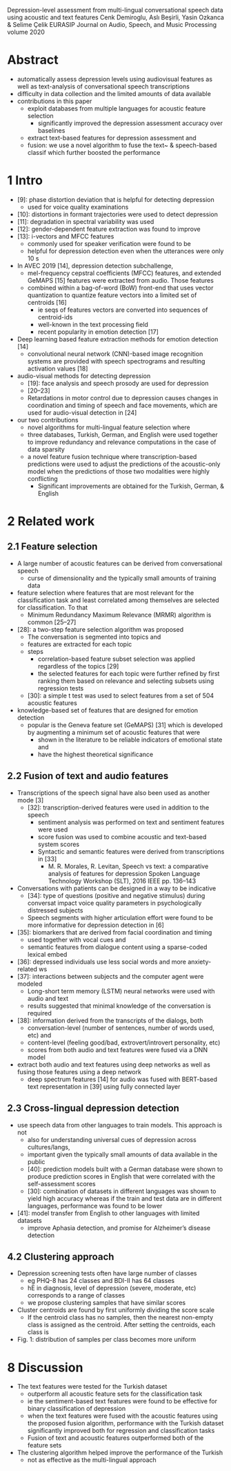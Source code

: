 Depression-level assessment from multi-lingual conversational speech data
  using acoustic and text features
Cenk Demiroglu, Aslı Beşirli, Yasin Ozkanca & Selime Çelik
EURASIP Journal on Audio, Speech, and Music Processing volume 2020

# Abstract

* automatically assess depression levels using audiovisual features as well as
  text-analysis of conversational speech transcriptions
* difficulty in data collection and the limited amounts of data available
* contributions in this paper
  * exploit databases from multiple languages for acoustic feature selection
    * significantly improved the depression assessment accuracy over baselines
  * extract text-based features for depression assessment and
  * fusion: we use a novel algorithm to fuse the text~ & speech-based classif
    which further boosted the performance

# 1 Intro

* [9]: phase distortion deviation that is helpful for detecting depression
  * used for voice quality examinations
* [10]: distortions in formant trajectories were used to detect depression
* [11]: degradation in spectral variability was used
* [12]: gender-dependent feature extraction was found to improve
* [13]: i-vectors and MFCC features
  * commonly used for speaker verification were found to be
  * helpful for depression detection even when the utterances were only 10 s
* In AVEC 2019 [14], depression detection subchallenge,
  * mel-frequency cepstral coefficients (MFCC) features, and extended GeMAPS
    [15] features were extracted from audio. Those features
  * combined within a bag-of-word (BoW) front-end that uses vector quantization
    to quantize feature vectors into a limited set of centroids [16]
    * ie seqs of features vectors are converted into sequences of centroid-ids
    * well-known in the text processing field
    * recent popularity in emotion detection [17]
* Deep learning based feature extraction methods for emotion detection [14]
  * convolutional neural network (CNN)-based image recognition systems are
    provided with speech spectrograms and resulting activation values [18]
* audio-visual methods for detecting depression
  * [19]: face analysis and speech prosody are used for depression
  * [20–23]
  * Retardations in motor control due to depression causes changes in
    coordination and timing of speech and face movements, which are used for
    audio-visual detection in [24]
* our two contributions
  * novel algorithms for multi-lingual feature selection where
  * three databases, Turkish, German, and English were used together to improve
    redundancy and relevance computations in the case of data sparsity
  * a novel feature fusion technique where
    transcription-based predictions were used to adjust the predictions of the
    acoustic-only model
    when the predictions of those two modalities were highly conflicting
    * Significant improvements are obtained for the Turkish, German, & English

# 2 Related work

## 2.1 Feature selection

* A large number of acoustic features can be derived from conversational speech
  * curse of dimensionality and the typically small amounts of training data
* feature selection where features that are
  most relevant for the classification task and
  least correlated among themselves are selected for classification. To that
  * Minimum Redundancy Maximum Relevance (MRMR) algorithm is common [25–27]
* [28]: a two-step feature selection algorithm was proposed
  * The conversation is segmented into topics and
  * features are extracted for each topic
  * steps
    * correlation-based feature subset selection was applied
      regardless of the topics [29]
    * the selected features for each topic were further refined by
      first ranking them based on relevance and
      selecting subsets using regression tests
  * [30]: a simple t test was used to select features
    from a set of 504 acoustic features
* knowledge-based set of features that are designed for emotion detection
  * popular is the Geneva feature set (GeMAPS) [31] which is developed by
    augmenting a minimum set of acoustic features that were
    * shown in the literature to be reliable indicators of emotional state and
    * have the highest theoretical significance

## 2.2 Fusion of text and audio features

* Transcriptions of the speech signal have also been used as another mode [3]
  * [32]: transcription-derived features were used in addition to the speech
    * sentiment analysis was performed on text and sentiment features were used
    * score fusion was used to combine acoustic and text-based system scores
    * Syntactic and semantic features were derived from transcriptions in [33]
      * M. R. Morales, R. Levitan,
        Speech vs text: a comparative analysis of features for depression
        Spoken Language Technology Workshop (SLT), 2016 IEEE pp. 136–143
* Conversations with patients can be designed in a way to be indicative
  * [34]: type of questions (positive and negative stimulus) during conversat
    impact voice quality parameters in psychologically distressed subjects
  * Speech segments with higher articulation effort were found to be
    more informative for depression detection in [6]
* [35]: biomarkers that are derived from facial coordination and timing
  * used together with vocal cues and
  * semantic features from dialogue content using a sparse-coded lexical embed
* [36]: depressed individuals use less social words and more anxiety-related ws
* [37]: interactions between subjects and the computer agent were modeled
  * Long-short term memory (LSTM) neural networks were used with audio and text
  * results suggested that minimal knowledge of the conversation is required
* [38]: information derived from the transcripts of the dialogs, both
  * conversation-level (number of sentences, number of words used, etc) and
  * content-level (feeling good/bad, extrovert/introvert personality, etc)
  * scores from both audio and text features were fused via a DNN model
* extract both audio and text features using deep networks as well as fusing
  those features using a deep network
  * deep spectrum features [14] for audio was fused with BERT-based text
    representation in [39] using fully connected layer

## 2.3 Cross-lingual depression detection

* use speech data from other languages to train models. This approach is not
  * also for understanding universal cues of depression across cultures/langs,
  * important given the typically small amounts of data available in the public
  * [40]: prediction models built with a German database were shown to
    produce prediction scores in English that were correlated with the
    self-assessment scores
  * [30]: combination of datasets in different languages was shown to yield
    high accuracy whereas
    if the train and test data are in different languages,
    performance was found to be lower
* [41]: model transfer from English to other languages with limited datasets
  * improve Aphasia detection, and promise for Alzheimer’s disease detection

## 4.2 Clustering approach

* Depression screening tests often have large number of classes
  * eg PHQ-8 has 24 classes and BDI-II has 64 classes
  * hE in diagnosis, level of depression (severe, moderate, etc) corresponds
    to a range of classes
  * we propose clustering samples that have similar scores
* Cluster centroids are found by first uniformly dividing the score scale
  * If the centroid class has no samples, then the nearest non-empty class is
    assigned as the centroid. After setting the centroids, each class is
* Fig. 1: distribution of samples per class becomes more uniform

# 8 Discussion

* The text features were tested for the Turkish dataset
  * outperform all acoustic feature sets for the classification task
  * ie the sentiment-based text features were found to be effective for binary
    classification of depression
  * when the text features were fused with the acoustic features using the
    proposed fusion algorithm, performance with the Turkish dataset
    significantly improved both for regression and classification tasks
  * Fusion of text and acoustic features outperformed both of the feature sets
* The clustering algorithm helped improve the performance of the Turkish
  * not as effective as the multi-lingual approach
